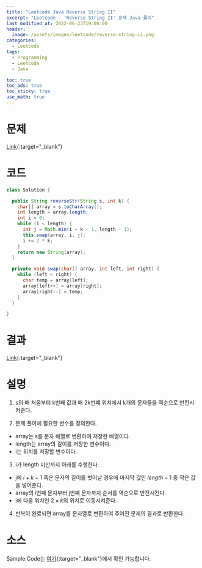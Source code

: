 ```yaml
---
title: "Leetcode Java Reverse String II"
excerpt: "Leetcode - 'Reverse String II' 문제 Java 풀이"
last_modified_at: 2022-06-23T19:00:00
header:
  image: /assets/images/leetcode/reverse-string-ii.png
categories:
  - Leetcode
tags:
  - Programming
  - Leetcode
  - Java

toc: true
toc_ads: true
toc_sticky: true
use_math: true
---
```

# 문제
[Link](https://leetcode.com/problems/reverse-string-ii/){:target="_blank"}

# 코드
```java
class Solution {

  public String reverseStr(String s, int k) {
    char[] array = s.toCharArray();
    int length = array.length;
    int i = 0;
    while (i < length) {
      int j = Math.min(i + k - 1, length - 1);
      this.swap(array, i, j);
      i += 2 * k;
    }
    return new String(array);
  }

  private void swap(char[] array, int left, int right) {
    while (left < right) {
      char temp = array[left];
      array[left++] = array[right];
      array[right--] = temp;
    }
  }

}
```

# 결과
[Link](https://leetcode.com/submissions/detail/729193034/){:target="_blank"}

# 설명
1. s의 매 처음부터 k번째 값과 매 2k번쨰 위치에서 k개의 문자들을 역순으로 반전시켜준다.

2. 문제 풀이에 필요한 변수를 정의한다.
- array는 s를 문자 배열로 변환하여 저장한 배열이다.
- length는 array의 길이를 저장한 변수이다.
- i는 위치를 저장할 변수이다.

3. i가 length 미만까지 아래를 수행한다.
- j에 $i + k - 1$ 혹은 문자의 길이를 벗어날 경우에 마지막 값인 $length - 1$ 중 작은 값을 넣어준다.
- array의 i번째 문자부터 j번째 문자까지 순서를 역순으로 반전시킨다.
- i에 다음 위치인 $2 \times k$의 위치로 이동시켜준다.

4. 반복이 완료되면 array를 문자열로 변환하여 주어진 문제의 결과로 반환한다.

# 소스
Sample Code는 [여기](https://github.com/GracefulSoul/leetcode/blob/master/src/main/java/gracefulsoul/problems/ReverseStringII.java){:target="_blank"}에서 확인 가능합니다.